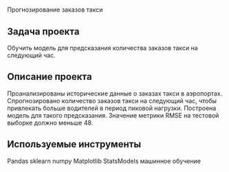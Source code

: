# 
Прогнозирование заказов такси

## Задача проекта

Обучить модель для предсказания количества заказов такси на следующий час.

## Описание проекта 

Проанализированы исторические данные о заказах такси в аэропортах.  
Спрогнозировано количество заказов такси на следующий час, чтобы привлекать больше водителей в период пиковой нагрузки. 
Построена модель для такого предсказания.
Значение метрики RMSE на тестовой выборке должно меньше 48.

## Используемые инструменты

Pandas
sklearn
numpy
Matplotlib
StatsModels
машинное обучение
